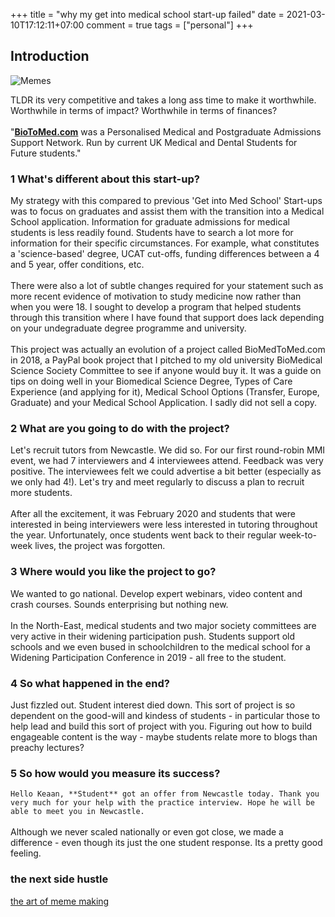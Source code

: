 +++
title = "why my get into medical school start-up failed"
date = 2021-03-10T17:12:11+07:00
comment = true
tags = ["personal"]
+++

## Introduction
![Memes](/images/featured-image2.png)

TLDR its very competitive and takes a long ass time to make it worthwhile. Worthwhile in terms of impact? Worthwhile in terms of finances?
\
\
"**[BioToMed.com](https://www.biotomed.com/)** was a Personalised Medical and Postgraduate Admissions Support Network. Run by current UK Medical and Dental Students for Future students."

### 1  What's different about this start-up?

My strategy with this compared to previous 'Get into Med School' Start-ups was to focus on graduates and assist them with the transition into a Medical School application. Information for graduate admissions for medical students is less readily found. Students have to search a lot more for information for their specific circumstances. For example, what constitutes a 'science-based' degree, UCAT cut-offs, funding differences between a 4 and 5 year, offer conditions, etc.
\
\
There were also a lot of subtle changes required for your statement such as more recent evidence of motivation to study medicine now rather than when you were 18. I sought to develop a program that helped students through this transition where I have found that support does lack depending on your undegraduate degree programme and university.
\
\
This project was actually an evolution of a project called BioMedToMed.com in 2018, a PayPal book project that I pitched to my old university BioMedical Science Society Committee to see if anyone would buy it. It was a guide on tips on doing well in your Biomedical Science Degree, Types of Care Experience (and applying for it), Medical School Options (Transfer, Europe, Graduate) and your Medical School Application. I sadly did not sell a copy.

### 2 What are you going to do with the project?

Let's recruit tutors from Newcastle. We did so. For our first round-robin MMI event, we had 7 interviewers and 4 interviewees attend. Feedback was very positive. The interviewees felt we could advertise a bit better (especially as we only had 4!). Let's try and meet regularly to discuss a plan to recruit more students.
\
\
After all the excitement, it was February 2020 and students that were interested in being interviewers were less interested in tutoring throughout the year. Unfortunately, once students went back to their regular week-to-week lives, the project was forgotten.

### 3 Where would you like the project to go?

We wanted to go national. Develop expert webinars, video content and crash courses. Sounds enterprising but nothing new.
\
\
In the North-East, medical students and two major society committees are very active in their widening participation push. Students support old schools and we even bused in schoolchildren to the medical school for a Widening Participation Conference in 2019 - all free to the student.

### 4 So what happened in the end?
Just fizzled out. Student interest died down. This sort of project is so dependent on the good-will and kindess of students - in particular those to help lead and build this sort of project with you. Figuring out how to build engageable content is the way - maybe students relate more to blogs than preachy lectures?

### 5 So how would you measure its success?

`Hello Keaan, **Student** got an offer from Newcastle today. Thank you very much for your help with the practice interview. Hope he will be able to meet you in Newcastle.`
\
\
Although we never scaled nationally or even got close, we made a difference - even though its just the one student response. Its a pretty good feeling.

### the next side hustle
[the art of meme making](/posts/meme-making)